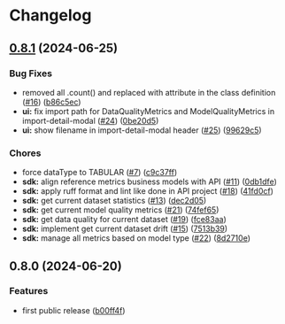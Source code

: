 # Changelog

## [0.8.1](https://github.com/radicalbit/radicalbit-ai-monitoring/compare/v0.8.0...v0.8.1) (2024-06-25)

### Bug Fixes

* removed all .count() and replaced with attribute in the class definition ([#16](https://github.com/radicalbit/radicalbit-ai-monitoring/issues/16)) ([b86c5ec](https://github.com/radicalbit/radicalbit-ai-monitoring/commit/b86c5ecd7ce1e828f3e32079ba96e7bf68abd510))
* **ui:** fix import path for DataQualityMetrics and ModelQualityMetrics in import-detail-modal ([#24](https://github.com/radicalbit/radicalbit-ai-monitoring/issues/24)) ([0be20d5](https://github.com/radicalbit/radicalbit-ai-monitoring/commit/0be20d579a4e29cea8c370018cf0b4fdc1cccd14))
* **ui:** show filename in import-detail-modal header ([#25](https://github.com/radicalbit/radicalbit-ai-monitoring/issues/25)) ([99629c5](https://github.com/radicalbit/radicalbit-ai-monitoring/commit/99629c5b28d55f82c431829a71133b0041599617))

### Chores

* force dataType to TABULAR ([#7](https://github.com/radicalbit/radicalbit-ai-monitoring/issues/7)) ([c9c37ff](https://github.com/radicalbit/radicalbit-ai-monitoring/commit/c9c37ff8a78f1dfbb72aee1b8831928cb66cc1dc))
* **sdk:** align reference metrics business models with API ([#11](https://github.com/radicalbit/radicalbit-ai-monitoring/issues/11)) ([0db1dfe](https://github.com/radicalbit/radicalbit-ai-monitoring/commit/0db1dfe365adb7a1973b6302359bc18c158bf720))
* **sdk:** apply ruff format and lint like done in API project ([#18](https://github.com/radicalbit/radicalbit-ai-monitoring/issues/18)) ([41fd0cf](https://github.com/radicalbit/radicalbit-ai-monitoring/commit/41fd0cf440ab09c51908dc060792063fcc093557))
* **sdk:** get current dataset statistics ([#13](https://github.com/radicalbit/radicalbit-ai-monitoring/issues/13)) ([dec2d05](https://github.com/radicalbit/radicalbit-ai-monitoring/commit/dec2d05c08a9249e5c6e2e39cad2b6212f05f115))
* **sdk:** get current model quality metrics ([#21](https://github.com/radicalbit/radicalbit-ai-monitoring/issues/21)) ([74fef65](https://github.com/radicalbit/radicalbit-ai-monitoring/commit/74fef65bc4a43a0a0f5a4b8d43693ad7dc02a8d0))
* **sdk:** get data quality for current dataset ([#19](https://github.com/radicalbit/radicalbit-ai-monitoring/issues/19)) ([fce83aa](https://github.com/radicalbit/radicalbit-ai-monitoring/commit/fce83aa76d9c5d3a99e1e6720dbd2bd4dc1a243a))
* **sdk:** implement get current dataset drift ([#15](https://github.com/radicalbit/radicalbit-ai-monitoring/issues/15)) ([7513b39](https://github.com/radicalbit/radicalbit-ai-monitoring/commit/7513b39aed144d6c14cf60aaeabdffae1fa8b3f0))
* **sdk:** manage all metrics based on model type ([#22](https://github.com/radicalbit/radicalbit-ai-monitoring/issues/22)) ([8d2710e](https://github.com/radicalbit/radicalbit-ai-monitoring/commit/8d2710ef8040ba65d46615eb971940bd2d05d94d))

## 0.8.0 (2024-06-20)

### Features

* first public release ([b00ff4f](https://github.com/radicalbit/radicalbit-ai-monitoring/commit/b00ff4f0de8fc07b0f55ab54b4b288c1f386378d))
